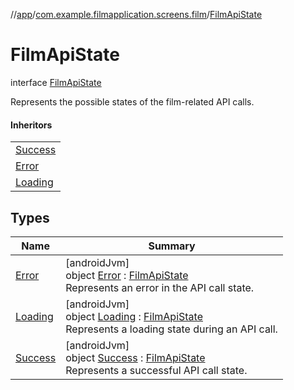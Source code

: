 //[app](../../../index.md)/[com.example.filmapplication.screens.film](../index.md)/[FilmApiState](index.md)

# FilmApiState

interface [FilmApiState](index.md)

Represents the possible states of the film-related API calls.

#### Inheritors

| |
|---|
| [Success](-success/index.md) |
| [Error](-error/index.md) |
| [Loading](-loading/index.md) |

## Types

| Name | Summary |
|---|---|
| [Error](-error/index.md) | [androidJvm]<br>object [Error](-error/index.md) : [FilmApiState](index.md)<br>Represents an error in the API call state. |
| [Loading](-loading/index.md) | [androidJvm]<br>object [Loading](-loading/index.md) : [FilmApiState](index.md)<br>Represents a loading state during an API call. |
| [Success](-success/index.md) | [androidJvm]<br>object [Success](-success/index.md) : [FilmApiState](index.md)<br>Represents a successful API call state. |
